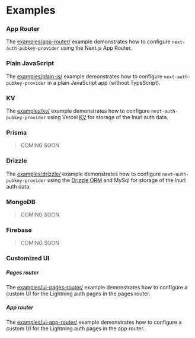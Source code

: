 # Examples

### App Router

The [examples/app-router/](https://github.com/jowo-io/next-auth-pubkey-provider/tree/main/examples/app-router) example demonstrates how to configure `next-auth-pubkey-provider` using the Next.js App Router.

### Plain JavaScript

The [examples/plain-js/](https://github.com/jowo-io/next-auth-pubkey-provider/tree/main/examples/plain-js) example demonstrates how to configure `next-auth-pubkey-provider` in a plain JavaScript app (without TypeScript).

### KV

The [examples/kv/](https://github.com/jowo-io/next-auth-pubkey-provider/tree/main/examples/kv) example demonstrates how to configure `next-auth-pubkey-provider` using Vercel [KV](https://vercel.com/docs/storage/vercel-kv) for storage of the lnurl auth data.

### Prisma

> COMING SOON

### Drizzle

The [examples/drizzle/](https://github.com/jowo-io/next-auth-pubkey-provider/tree/main/examples/drizzle) example demonstrates how to configure `next-auth-pubkey-provider` using the [Drizzle ORM](https://github.com/drizzle-team/drizzle-orm) and MySql for storage of the lnurl auth data.

### MongoDB

> COMING SOON

### Firebase

> COMING SOON

### Customized UI

##### Pages router

The [examples/ui-pages-router/](https://github.com/jowo-io/next-auth-pubkey-provider/tree/main/examples/ui-pages-router) example demonstrates how to configure a custom UI for the Lightning auth pages in the pages router.

##### App router

The [examples/ui-app-router/](https://github.com/jowo-io/next-auth-pubkey-provider/tree/main/examples/ui-app-router) example demonstrates how to configure a custom UI for the Lightning auth pages in the app router.

